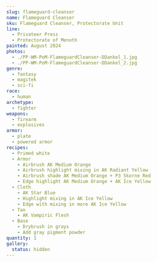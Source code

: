 ```yaml
---
slug: flameguard-cleanser
name: Flameguard Cleanser
sku: Flameguard Cleanser, Protectorate Unit
line:
  - Privateer Press
  - Protectorate of Menoth
painted: August 2024
photos:
  - ./PP-WM-PoM-FlameguardCleanser-DDankel_1.jpg
  - ./PP-WM-PoM-FlameguardCleanser-DDankel_2.jpg
genre:
  - fantasy
  - magitek
  - sci-fi
race:
  - human
archetype:
  - fighter
weapons:
  - firearm
  - explosives
armor:
  - plate
  - powered armor
recipes:
  - Primed white
  - Armor
    - Airbrush AK Medium Orange
    - Airbrush highlight mixing in AK Radiant Yellow
    - Airbrush shade AK Medium Orange + P3 Skorne Red
    - Edge highlight AK Medium Orange + AK Ice Yellow
  - Cloth
    - AK Star Blue
    - Highlight mixing in AK Ice Yellow
    - Edge with mixing in more AK Ice Yellow
  - Tan
    - AK Vampiric Flesh
  - Base
    - Drybrush in grays
    - Add gray pigment powder
quantity: 1
gallery:
  status: hidden
---
```

